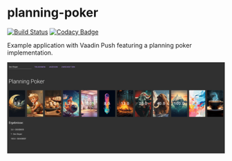 # planning-poker
[![Build Status](https://travis-ci.com/martinvidec/planning-poker.svg?branch=master)](https://travis-ci.com/martinvidec/planning-poker)
[![Codacy Badge](https://app.codacy.com/project/badge/Grade/9c968d832ad94a71acfc6eb3a9020fbc)](https://www.codacy.com/gh/martinvidec/planning-poker/dashboard?utm_source=github.com&amp;utm_medium=referral&amp;utm_content=martinvidec/planning-poker&amp;utm_campaign=Badge_Grade)

Example application with Vaadin Push featuring a planning poker implementation.

![alt text](https://github.com/martinvidec/planning-poker/blob/master/screenshots/img.png?raw=true)
